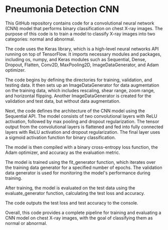 # Pneumonia Detection CNN
This GitHub repository contains code for a convolutional neural network (CNN) model that performs binary classification on chest X-ray images. The purpose of this code is to train a model to classify X-ray images into two categories: normal and abnormal.

The code uses the Keras library, which is a high-level neural networks API running on top of TensorFlow. It imports necessary modules and packages, including os, numpy, and Keras modules such as Sequential, Dense, Dropout, Flatten, Conv2D, MaxPooling2D, ImageDataGenerator, and Adam optimizer.

The code begins by defining the directories for training, validation, and testing data. It then sets up an ImageDataGenerator for data augmentation on the training data, which includes rescaling, shear range, zoom range, and horizontal flipping. Another ImageDataGenerator is created for the validation and test data, but without data augmentation.

Next, the code defines the architecture of the CNN model using the Sequential API. The model consists of two convolutional layers with ReLU activation, followed by max pooling and dropout regularization. The tensor output from the convolutional layers is flattened and fed into fully connected layers with ReLU activation and dropout regularization. The final layer uses a sigmoid activation function for binary classification.

The model is then compiled with a binary cross-entropy loss function, the Adam optimizer, and accuracy as the evaluation metric.

The model is trained using the fit_generator function, which iterates over the training data generator for a specified number of epochs. The validation data generator is used for monitoring the model's performance during training.

After training, the model is evaluated on the test data using the evaluate_generator function, calculating the test loss and accuracy.

The code outputs the test loss and test accuracy to the console.

Overall, this code provides a complete pipeline for training and evaluating a CNN model on chest X-ray images, with the goal of classifying them as normal or abnormal.
